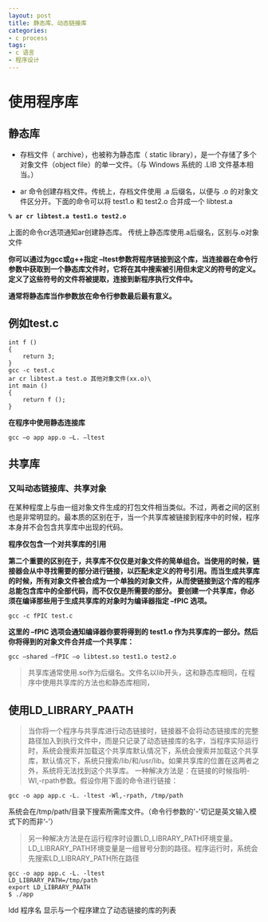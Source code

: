 ```yaml
---
layout: post
title: 静态库、动态链接库
categories:
- c process
tags:
- c 语言
- 程序设计
---
```

# 使用程序库

## 静态库 

* 存档文件（ archive），也被称为静态库（ static library），是一个存储了多个对象文件（object file）的单一文件。（与 Windows 系统的 .LIB 文件基本相当。）

* ar 命令创建存档文件。传统上，存档文件使用 .a 后缀名，以便与 .o 的对象文件区分开。下面的命令可以将 test1.o 和 test2.o 合并成一个 libtest.a 

**`% ar cr libtest.a test1.o test2.o`**

上面的命令cr选项通知ar创建静态库。
传统上静态库使用.a后缀名，区别与.o对象文件

**你可以通过为gcc或g++指定 –ltest参数将程序链接到这个库，当连接器在命令行参数中获取到一个静态库文件时，它将在其中搜索被引用但未定义的符号的定义。定义了这些符号的文件将被提取，连接到新程序执行文件中。**

**通常将静态库当作参数放在命令行参数最后最有意义。**

## 例如test.c

	int f ()
	{
		return 3;
	}
	gcc -c test.c 
	ar cr libtest.a test.o 其他对象文件(xx.o)\
	int main ()
	{
		return f ();
	}
**在程序中使用静态连接库**

	gcc –o app app.o –L. –ltest


## 共享库

### 又叫动态链接库、共享对象

在某种程度上与由一组对象文件生成的打包文件相当类似。不过，两者之间的区别也是非常明显的。最本质的区别在于，当一个共享库被链接到程序中的时候，程序本身并不会包含共享库中出现的代码。

**程序仅包含一个对共享库的引用**

**第二个重要的区别在于，共享库不仅仅是对象文件的简单组合。当使用的时候，链接器会从中寻找需要的部分进行链接，以匹配未定义的符号引用。而当生成共享库的时候，所有对象文件被合成为一个单独的对象文件，从而使链接到这个库的程序总能包含库中的全部代码，而不仅仅是所需要的部分。
要创建一个共享库，你必须在编译那些用于生成共享库的对象时为编译器指定 –fPIC 选项。**

	gcc -c fPIC test.c

**这里的 –fPIC 选项会通知编译器你要将得到的 test1.o 作为共享库的一部分。然后你将得到的对象文件合并成一个共享库：**

	gcc –shared –fPIC –o libtest.so test1.o test2.o

>共享库通常使用.so作为后缀名。文件名以lib开头，这和静态库相同，在程序中使用共享库的方法也和静态库相同，

## 使用LD_LIBRARY_PAATH

> 当你将一个程序与共享库进行动态链接时，链接器不会将动态链接库的完整路径加入到执行文件中，而是只记录了动态链接库的名字，当程序实际运行时，系统会搜索并加载这个共享库默认情况下，系统会搜索并加载这个共享库，默认情况下，系统只搜索/lib/和/usr/lib。如果共享库的位置在这两者之外，系统将无法找到这个共享库。
一种解决方法是：在链接的时候指明-Wl,-rpath参数。假设你用下面的命令进行链接：

	gcc -o app app.c -L. -ltest -Wl,-rpath, /tmp/path

系统会在/tmp/path/目录下搜索所需库文件。（命令行参数的'-'切记是英文输入模式下的而非‘-’）

> 另一种解决方法是在运行程序时设置LD_LIBRARY_PATH环境变量。LD_LIBRARY_PATH环境变量是一组冒号分割的路径。程序运行时，系统会先搜索LD_LIBRARY_PATH所在路径
	
	gcc -o app app.c -L. -ltest
	LD_LIBRARY_PATH=/tmp/path
	export LD_LIBRARY_PAATH
	$ ./app 

ldd 程序名 显示与一个程序建立了动态链接的库的列表
